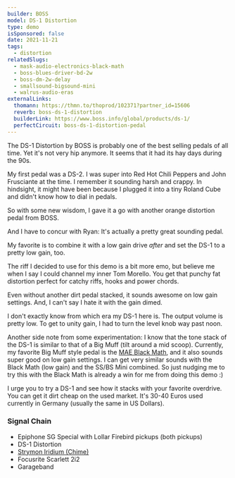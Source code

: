 ```yaml
---
builder: BOSS
model: DS-1 Distortion
type: demo
isSponsored: false
date: 2021-11-21
tags:
  - distortion
relatedSlugs:
  - mask-audio-electronics-black-math
  - boss-blues-driver-bd-2w
  - boss-dm-2w-delay
  - smallsound-bigsound-mini
  - walrus-audio-eras
externalLinks:
  thomann: https://thmn.to/thoprod/102371?partner_id=15606
  reverb: boss-ds-1-distortion
  builderLink: https://www.boss.info/global/products/ds-1/
  perfectCircuit: boss-ds-1-distortion-pedal
---
```


The DS-1 Distortion by BOSS is probably one of the best selling pedals of all time. Yet it's not very hip anymore. It seems that it had its hay days during the 90s.

My first pedal was a DS-2. I was super into Red Hot Chili Peppers and John Frusciante at the time. I remember it sounding harsh and crappy. In hindsight, it might have been because I plugged it into a tiny Roland Cube and didn't know how to dial in pedals.

So with some new wisdom, I gave it a go with another orange distortion pedal from BOSS.

And I have to concur with Ryan: It's actually a pretty great sounding pedal.

My favorite is to combine it with a low gain drive _after_ and set the DS-1 to a pretty low gain, too.

The riff I decided to use for this demo is a bit more emo, but believe me when I say I could channel my inner Tom Morello. You get that punchy fat distortion perfect for catchy riffs, hooks and power chords.

Even without another dirt pedal stacked, it sounds awesome on low gain settings. And, I can't say I hate it with the gain dimed.

I don't exactly know from which era my DS-1 here is. The output volume is pretty low. To get to unity gain, I had to turn the level knob way past noon.

Another side note from some experimentation: I know that the tone stack of the DS-1 is similar to that of a Big Muff (tilt around a mid scoop).
Currently, my favorite Big Muff style pedal is the [MAE Black Math](/demos/mask-audio-electronics-black-math), and it also sounds super good on low gain settings. I can get very similar sounds with the Black Math (low gain) and the SS/BS Mini combined. So just nudging me to try this with the Black Math is already a win for me from doing this demo :)

I urge you to try a DS-1 and see how it stacks with your favorite overdrive. You can get it dirt cheap on the used market. It's 30-40 Euros used currently in Germany (usually the same in US Dollars).

### Signal Chain

- Epiphone SG Special with Lollar Firebird pickups (both pickups)
- DS-1 Distortion
- [Strymon Iridium (Chime)](/demos/strymon-iridium)
- Focusrite Scarlett 2i2
- Garageband
